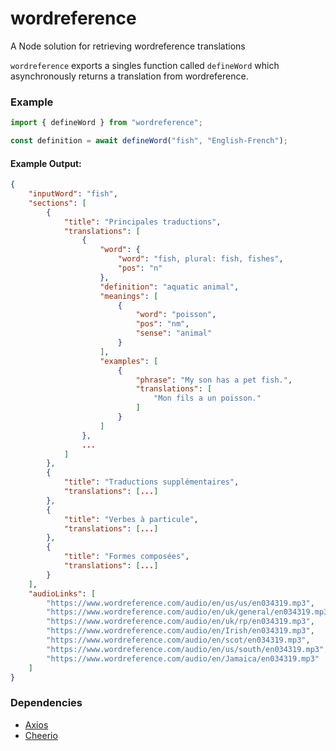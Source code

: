# wordreference
A Node solution for retrieving wordreference translations

`wordreference` exports a singles function called `defineWord` which asynchronously returns a translation from wordreference.

### Example

```ts
import { defineWord } from "wordreference";

const definition = await defineWord("fish", "English-French");

```

#### Example Output:
```json
{
    "inputWord": "fish",
    "sections": [
        {
            "title": "Principales traductions",
            "translations": [
                {
                    "word": {
                        "word": "fish, plural: fish, fishes",
                        "pos": "n"
                    },
                    "definition": "aquatic animal",
                    "meanings": [
                        {
                            "word": "poisson",
                            "pos": "nm",
                            "sense": "animal"
                        }
                    ],
                    "examples": [
                        {
                            "phrase": "My son has a pet fish.",
                            "translations": [
                                "Mon fils a un poisson."
                            ]
                        }
                    ]
                },
                ...
            ]
        },
        {
            "title": "Traductions supplémentaires",
            "translations": [...]
        },
        {
            "title": "Verbes à particule",
            "translations": [...]
        },
        {
            "title": "Formes composées",
            "translations": [...]
        }
    ],
    "audioLinks": [
        "https://www.wordreference.com/audio/en/us/us/en034319.mp3",
        "https://www.wordreference.com/audio/en/uk/general/en034319.mp3",
        "https://www.wordreference.com/audio/en/uk/rp/en034319.mp3",
        "https://www.wordreference.com/audio/en/Irish/en034319.mp3",
        "https://www.wordreference.com/audio/en/scot/en034319.mp3",
        "https://www.wordreference.com/audio/en/us/south/en034319.mp3",
        "https://www.wordreference.com/audio/en/Jamaica/en034319.mp3"
    ]
}
```


### Dependencies

* [Axios](https://github.com/axios/axios)
* [Cheerio](https://github.com/cheeriojs/cheerio)
